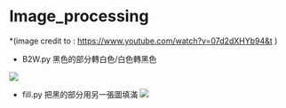 # Image_processing

*(image credit to : https://www.youtube.com/watch?v=07d2dXHYb94&t ) <br>

* B2W.py 黑色的部分轉白色/白色轉黑色

![](https://github.com/Todoorno/Image_processing/blob/main/image/145.jpg)

* fill.py 把黑的部分用另一張圖填滿
![](https://github.com/Todoorno/Image_processing/blob/main/image/result.PNG)
